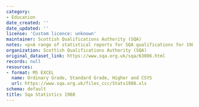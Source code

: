 ```yaml
---
category:
- Education
date_created: ''
date_updated: ''
license: 'Custom licence: unknown'
maintainer: Scottish Qualifications Authority (SQA)
notes: <p>A range of statistical reports for SQA qualifications for 1988.</p>
organization: Scottish Qualifications Authority (SQA)
original_dataset_link: https://www.sqa.org.uk/sqa/63086.html
records: null
resources:
- format: MS EXCEL
  name: Ordinary Grade, Standard Grade, Higher and CSYS
  url: https://www.sqa.org.uk/files_ccc/Stats1988.xls
schema: default
title: Sqa Statistics 1988
---
```


